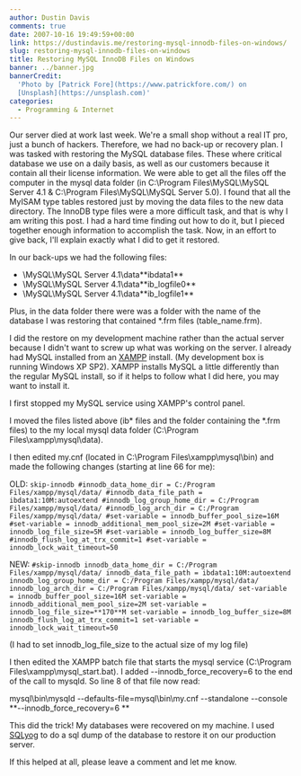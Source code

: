 ```yaml
---
author: Dustin Davis
comments: true
date: 2007-10-16 19:49:59+00:00
link: https://dustindavis.me/restoring-mysql-innodb-files-on-windows/
slug: restoring-mysql-innodb-files-on-windows
title: Restoring MySQL InnoDB Files on Windows
banner: ../banner.jpg
bannerCredit:
  'Photo by [Patrick Fore](https://www.patrickfore.com/) on
  [Unsplash](https://unsplash.com)'
categories:
  - Programming & Internet
---
```


Our server died at work last week. We're a small shop without a real IT pro,
just a bunch of hackers. Therefore, we had no back-up or recovery plan. I was
tasked with restoring the MySQL database files. These where critical database we
use on a daily basis, as well as our customers because it contain all their
license information. We were able to get all the files off the computer in the
mysql data folder (in C:\Program Files\MySQL\MySQL Server 4.1 & C:\Program
Files\MySQL\MySQL Server 5.0). I found that all the MyISAM type tables restored
just by moving the data files to the new data directory. The InnoDB type files
were a more difficult task, and that is why I am writing this post. I had a hard
time finding out how to do it, but I pieced together enough information to
accomplish the task. Now, in an effort to give back, I'll explain exactly what I
did to get it restored.

In our back-ups we had the following files:

- \MySQL\MySQL Server 4.1\data\*\*ibdata1\*\*
- \MySQL\MySQL Server 4.1\data\*\*ib_logfile0\*\*
- \MySQL\MySQL Server 4.1\data\*\*ib_logfile1\*\*

Plus, in the data folder there were was a folder with the name of the database I
was restoring that contained \*.frm files (table_name.frm).

I did the restore on my development machine rather than the actual server
because I didn't want to screw up what was working on the server. I already had
MySQL installed from an [XAMPP](http://www.xampp.org) install. (My development
box is running Windows XP SP2). XAMPP installs MySQL a little differently than
the regular MySQL install, so if it helps to follow what I did here, you may
want to install it.

I first stopped my MySQL service using XAMPP's control panel.

I moved the files listed above (ib* files and the folder containing the *.frm
files) to the my local mysql data folder (C:\Program Files\xampp\mysql\data).

I then edited my.cnf (located in C:\Program Files\xampp\mysql\bin) and made the
following changes (starting at line 66 for me):

OLD:
`skip-innodb #innodb_data_home_dir = C:/Program Files/xampp/mysql/data/ #innodb_data_file_path = ibdata1:10M:autoextend #innodb_log_group_home_dir = C:/Program Files/xampp/mysql/data/ #innodb_log_arch_dir = C:/Program Files/xampp/mysql/data/ #set-variable = innodb_buffer_pool_size=16M #set-variable = innodb_additional_mem_pool_size=2M #set-variable = innodb_log_file_size=5M #set-variable = innodb_log_buffer_size=8M #innodb_flush_log_at_trx_commit=1 #set-variable = innodb_lock_wait_timeout=50 `

NEW:
`#skip-innodb innodb_data_home_dir = C:/Program Files/xampp/mysql/data/ innodb_data_file_path = ibdata1:10M:autoextend innodb_log_group_home_dir = C:/Program Files/xampp/mysql/data/ innodb_log_arch_dir = C:/Program Files/xampp/mysql/data/ set-variable = innodb_buffer_pool_size=16M set-variable = innodb_additional_mem_pool_size=2M set-variable = innodb_log_file_size=**170**M set-variable = innodb_log_buffer_size=8M innodb_flush_log_at_trx_commit=1 set-variable = innodb_lock_wait_timeout=50 `

(I had to set innodb_log_file_size to the actual size of my log file)

I then edited the XAMPP batch file that starts the mysql service (C:\Program
Files\xampp\mysql_start.bat). I added --innodb_force_recovery=6 to the end of
the call to mysqld. So line 8 of that file now read:

mysql\bin\mysqld --defaults-file=mysql\bin\my.cnf --standalone --console
**--innodb_force_recovery=6 **

This did the trick! My databases were recovered on my machine. I used
[SQLyog](http://www.webyog.com/en/downloads.php) to do a sql dump of the
database to restore it on our production server.

If this helped at all, please leave a comment and let me know.
